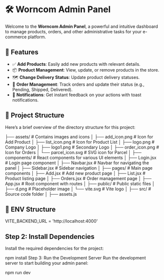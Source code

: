# 🛠️ Worncom Admin Panel

Welcome to the **Worncom Admin Panel**, a powerful and intuitive dashboard to manage products, orders, and other administrative tasks for your e-commerce platform.

## 🚀 Features

- ✅ **Add Products**: Easily add new products with relevant details.
- 📦 **Product Management**: View, update, or remove products in the store.
- 🗺️ **Change Delivery Status**: Update product delivery statuses.
- 🔄 **Order Management**: Track orders and update their status (e.g., Pending, Shipped, Delivered).
- 🔔 **Notifications**: Get instant feedback on your actions with toast notifications.

## 📂 Project Structure

Here’s a brief overview of the directory structure for this project:


├── assets/ # Contains images and icons
│ ├── add_icon.png # Icon for Add Product
│ ├── list_icon.png # Icon for Product List
│ ├── logo.png # Company Logo
│ ├── logo1.png # Secondary Logo
│ ├── order_icon.png # Icon for Orders
│ └── parcel_icon.svg # SVG icon for Parcel
│
├── components/ # React components for various UI elements
│ ├── Login.jsx # Login page component
│ ├── Navbar.jsx # Navbar for navigating the panel
│ ├── Sidebar.jsx # Sidebar navigation
│
├── pages/ # Main page components
│ ├── Add.jsx # Add new product page
│ ├── List.jsx # Product listing page
│ ├── Orders.jsx # Order management page
│ ├── App.jsx # Root component with routes
│
├── public/ # Public static files
│ ├── d.png # Placeholder image
│ └── vite.svg # Vite logo
│
├── src/ # Source code folder
│ ├── assets.js

## 📂 ENV Structure
   VITE_BACKEND_URL = 'http://localhost:4000'

##  Step 2: Install Dependencies
Install the required dependencies for the project:

npm install
Step 3: Run the Development Server
Run the development server to start building your admin panel:

npm run dev
